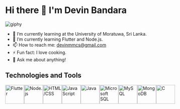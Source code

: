 # Hi there 👋 I'm Devin Bandara

![giphy](https://github.com/Devin-Bandara/Devin-Bandara/assets/122140695/7324123d-8bab-4275-b22c-5c6f89c6670a)


- 🌱 I’m currently learning at the University of Moratuwa, Sri Lanka.
- 🌱 I’m currently learning Flutter and Node.js.
- 📫 How to reach me: devinmmcs@gmail.com
- ⚡ Fun fact: I love cooking.
- 💬 Ask me about anything!

## Technologies and Tools
<div style="display: flex; align-items: center;">
  <img src="https://img.icons8.com/color/48/000000/flutter.png" alt="Flutter" width="60" height="60">
  <img src="https://img.icons8.com/color/48/000000/nodejs.png" alt="Node.js" width="60" height="60">
  <img src="https://img.icons8.com/color/48/000000/html-5.png" alt="HTML/CSS" width="60" height="60">
  <img src="https://img.icons8.com/color/48/000000/javascript.png" alt="JavaScript" width="60" height="60">
  <img src="https://img.icons8.com/color/48/000000/java-coffee-cup-logo.png" alt="Java" width="60" height="60">
  <img src="https://img.icons8.com/color/48/000000/microsoft-sql-server.png" alt="Microsoft SQL" width="60" height="60">
  <img src="https://img.icons8.com/color/48/000000/mysql.png" alt="MySQL" width="60" height="60">
  <img src="https://img.icons8.com/color/48/000000/mongodb.png" alt="MongoDB" width="60" height="60">
  <img src="https://img.icons8.com/color/48/000000/c-programming.png" alt="C" width="60" height="60">
</div>

<!DOCTYPE html>
<html>
  <head>
    <title>My Profile</title>
    <style>
      .github-stats {
        display: flex;
        flex-direction: column;
        align-items: center;
        font-family: Arial, sans-serif;
      }

      .github-stats img {
        width: 500px;
      }
    </style>
  </head>
  <body>
    <div class="github-stats">
      <h2>📊 GitHub Stats:</h2>
      <img
        src="https://github-readme-stats.vercel.app/api?username=Devin-Bandara&show_icons=true&theme=dark"
        alt="GitHub Stats"
      />
    </div>

    <script src="https://unpkg.com/axios/dist/axios.min.js"></script>
    <script>
      const username = 'Devin-Bandara';

      axios
        .get(`https://api.github.com/users/${username}/status`)
        .then((response) => {
          const { data } = response;
          console.log('GitHub Status:', data);
        })
        .catch((error) => {
          console.error('Failed to fetch GitHub status:', error);
        });
    </script>
  </body>
</html>




<!--
**Devin-Bandara/Devin-Bandara** is a ✨ _special_ ✨ repository because its `README.md` (this file) appears on your GitHub profile.

Here are some ideas to get you started:

- 🔭 I’m currently working on ...
- 🌱 I’m currently learning ...
- 👯 I’m looking to collaborate on ...
- 🤔 I’m looking for help with ...
- 💬 Ask me about ...
- 📫 How to reach me: ...
- 😄 Pronouns: ...
- ⚡ Fun fact: ...
-->
